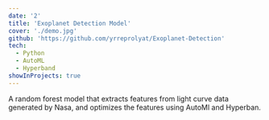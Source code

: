 ```yaml
---
date: '2'
title: 'Exoplanet Detection Model'
cover: './demo.jpg'
github: 'https://github.com/yrreprolyat/Exoplanet-Detection'
tech:
  - Python
  - AutoML
  - Hyperband
showInProjects: true
---
```


A random forest model that extracts features from light curve data generated by Nasa, and optimizes the features using AutoMl and Hyperban.
